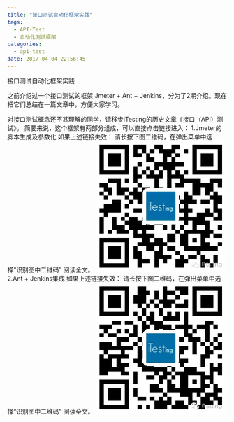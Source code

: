```yaml
---
title: "接口测试自动化框架实践"
tags:
  - API-Test
  - 自动化测试框架
categories:
  - api-test
date: 2017-04-04 22:56:45
---
```

接口测试自动化框架实践
<!--more-->
之前介绍过一个接口测试的框架 Jmeter + Ant + Jenkins，分为了2期介绍。现在把它们总结在一篇文章中，方便大家学习。

对接口测试概念还不甚理解的同学，请移步iTesting的历史文章《接口（API）测试》。
简要来说，这个框架有两部分组成，可以直接点击链接进入：
1.Jmeter的脚本生成及参数化
如果上述链接失效：
请长按下图二维码，在弹出菜单中选择“识别图中二维码” 阅读全文。
![](接口测试自动化框架实践/1.jpg)
2.Ant + Jenkins集成 
如果上述链接失效：
请长按下图二维码，在弹出菜单中选择“识别图中二维码” 阅读全文。
![](接口测试自动化框架实践/2.jpg)

